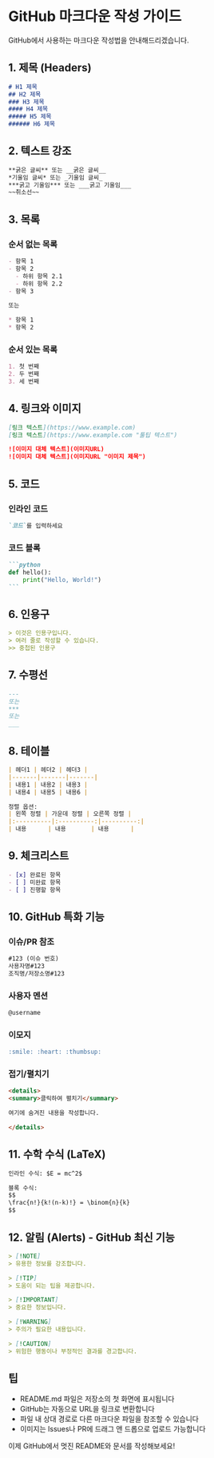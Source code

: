 # GitHub 마크다운 작성 가이드

GitHub에서 사용하는 마크다운 작성법을 안내해드리겠습니다.

## 1. 제목 (Headers)

```markdown
# H1 제목
## H2 제목
### H3 제목
#### H4 제목
##### H5 제목
###### H6 제목
```

## 2. 텍스트 강조

```markdown
**굵은 글씨** 또는 __굵은 글씨__
*기울임 글씨* 또는 _기울임 글씨_
***굵고 기울임*** 또는 ___굵고 기울임___
~~취소선~~
```

## 3. 목록

### 순서 없는 목록
```markdown
- 항목 1
- 항목 2
  - 하위 항목 2.1
  - 하위 항목 2.2
- 항목 3

또는

* 항목 1
* 항목 2
```

### 순서 있는 목록
```markdown
1. 첫 번째
2. 두 번째
3. 세 번째
```

## 4. 링크와 이미지

```markdown
[링크 텍스트](https://www.example.com)
[링크 텍스트](https://www.example.com "툴팁 텍스트")

![이미지 대체 텍스트](이미지URL)
![이미지 대체 텍스트](이미지URL "이미지 제목")
```

## 5. 코드

### 인라인 코드
```markdown
`코드`를 입력하세요
```

### 코드 블록
````markdown
```python
def hello():
    print("Hello, World!")
```
````

## 6. 인용구

```markdown
> 이것은 인용구입니다.
> 여러 줄로 작성할 수 있습니다.
>> 중첩된 인용구
```

## 7. 수평선

```markdown
---
또는
***
또는
___
```

## 8. 테이블

```markdown
| 헤더1 | 헤더2 | 헤더3 |
|-------|-------|-------|
| 내용1 | 내용2 | 내용3 |
| 내용4 | 내용5 | 내용6 |

정렬 옵션:
| 왼쪽 정렬 | 가운데 정렬 | 오른쪽 정렬 |
|:----------|:----------:|----------:|
| 내용      | 내용       | 내용      |
```

## 9. 체크리스트

```markdown
- [x] 완료된 항목
- [ ] 미완료 항목
- [ ] 진행할 항목
```

## 10. GitHub 특화 기능

### 이슈/PR 참조
```markdown
#123 (이슈 번호)
사용자명#123
조직명/저장소명#123
```

### 사용자 멘션
```markdown
@username
```

### 이모지
```markdown
:smile: :heart: :thumbsup:
```

### 접기/펼치기
```markdown
<details>
<summary>클릭하여 펼치기</summary>

여기에 숨겨진 내용을 작성합니다.

</details>
```

## 11. 수학 수식 (LaTeX)

```markdown
인라인 수식: $E = mc^2$

블록 수식:
$$
\frac{n!}{k!(n-k)!} = \binom{n}{k}
$$
```

## 12. 알림 (Alerts) - GitHub 최신 기능

```markdown
> [!NOTE]
> 유용한 정보를 강조합니다.

> [!TIP]
> 도움이 되는 팁을 제공합니다.

> [!IMPORTANT]
> 중요한 정보입니다.

> [!WARNING]
> 주의가 필요한 내용입니다.

> [!CAUTION]
> 위험한 행동이나 부정적인 결과를 경고합니다.
```

## 팁

- README.md 파일은 저장소의 첫 화면에 표시됩니다
- GitHub는 자동으로 URL을 링크로 변환합니다
- 파일 내 상대 경로로 다른 마크다운 파일을 참조할 수 있습니다
- 이미지는 Issues나 PR에 드래그 앤 드롭으로 업로드 가능합니다

이제 GitHub에서 멋진 README와 문서를 작성해보세요!
